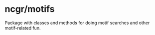 # ncgr/motifs
Package with classes and methods for doing motif searches and other motif-related fun.
